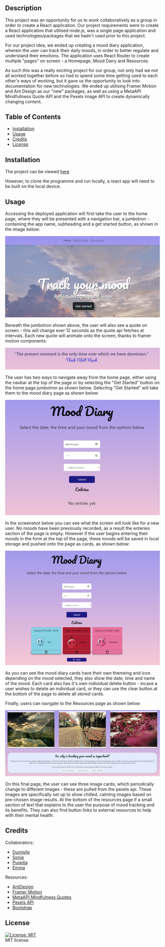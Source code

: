 # <Mood-tracker>

## Description

This project was an opportunity for us to work collaboratively as a group in order to create a React application. Our project requirements were to create a React application that utilised node.js, was a single page application and used technologies/packages that we hadn't used prior to this project.

For our project idea, we ended up creating a mood diary application, wherein the user can track their daily moods, in order to better regulate and understand their emotions. The application uses React Router to create multiple "pages" on screen - a Homepage, Mood Dairy and Resources.

As such this was a really exciting project for our group, not only had we not all worked together before so had to spend some time getting used to each other's ways of working, but it gave us the opportunity to look into documentation for new technologies. We ended up utilising Framer Motion and Ant Design as our "new" packages, as well as using a MetaAPI Mindfullness Quote API and the Pexels image API to create dynamically changing content.

## Table of Contents

- [Installation](#installation)
- [Usage](#usage)
- [Credits](#credits)
- [License](#license)

## Installation

The project can be viewed [here](https://sparkling-bonbon-353948.netlify.app/)  

However, to clone the programme and run locally, a react app will need to be built on the local device.

## Usage

Accessing the deployed application will first take the user to the home page, where they will be presented with a navigation bar, a jumbotron - containing the app name, subheading and a get started button, as shown in the image below:  

![The navigation bar and home page jumbotron](./Images/HomePagev1.PNG)  

Beneath the jumbotron shown above, the user will also see a quote on screen - this will change ever 12 seconds as the quote api fetches at intervals. Each new quote will animate onto the screen, thanks to framer motion components:  

![The quote api](./Images/QuoteAPIv1.PNG)  

The user has two ways to navigate away from the home page, either using the navbar at the top of the page or by selecting the "Get Started" button on the home page jumbotron as shown below. Selecting "Get Started" will take them to the mood diary page as shown below:  

![Mood diary page, form and empty entries component](./Images/moodDiaryv1.PNG)  

In the screenshot below you can see what the screen will look like for a new user. No moods have been previously recorded, as a result the enteries section of the page is empty. However if the user begins entering their moods in the form at the top of the page, these moods will be saved in local storage and pushed onto the page as cards, as shown below:  

![Mood diary page with mood cards](./Images/moodDiaryCardsv2.PNG)

As you can see the mood diary cards have their own themeing and icon depending on the mood selected, they also show the date, time and name of the mood. Each card also has it's own individual delete button - incase a user wishes to delete an individual card, or they can use the clear button at the bottom of the page to delete all stored cards.

Finally, users can navigate to the Resources page as shown below:  

![Resources page, with three image cards and supporting text](./Images/ResourcePagev1.PNG)  

On this final page, the user can see three image cards, which periodically change to different images - these are pulled from the pexels api. These images are specifically set up to show chilled, calming images based on pre-chosen image results. At the bottom of the resources page if a small section of text that explains to the user the purpose of mood tracking and its benefits. They can also find button links to external resources to help with their mental health.

## Credits

Collaborators:  
- [Dumisile](https://github.com/DumisileM)  
- [Sonia](https://github.com/Sonia-deni)  
- [Puspita](https://github.com/PuspitaGoswami)  
- [Emma](https://github.com/EmH93)  

Resources:  
- [AntDesign](https://ant.design/)  
- [Framer Motion](https://www.framer.com/motion/)  
- [MetaAPI Mindfulness Quotes](https://rapidapi.com/unfied-inc-unfied-inc-default/api/metaapi-mindfulness-quotes)
- [Pexels API](https://www.pexels.com/api/)  
- [Bootstrap](https://getbootstrap.com/)

## License

[![License: MIT](https://img.shields.io/badge/License-MIT-yellow.svg)](https://opensource.org/licenses/MIT)  
MIT license

